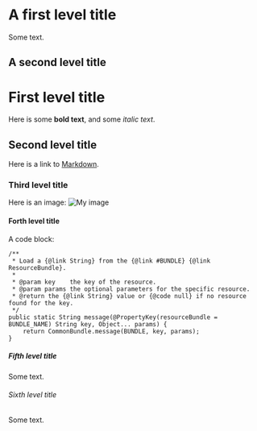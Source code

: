 A first level title
===================

Some text.

A second level title
--------------------

# First level title

Here is some **bold text**, and some *italic text*.

## Second level title

Here is a link to [Markdown](http://daringfireball.net/projects/markdown).

### Third level title

Here is an image:
![My image](http://www.foo.bar/image.png)

#### Forth level title

A code block:

    /**
     * Load a {@link String} from the {@link #BUNDLE} {@link ResourceBundle}.
     *
     * @param key    the key of the resource.
     * @param params the optional parameters for the specific resource.
     * @return the {@link String} value or {@code null} if no resource found for the key.
     */
    public static String message(@PropertyKey(resourceBundle = BUNDLE_NAME) String key, Object... params) {
        return CommonBundle.message(BUNDLE, key, params);
    }


##### Fifth level title

Some text.

###### Sixth level title

Some text.
